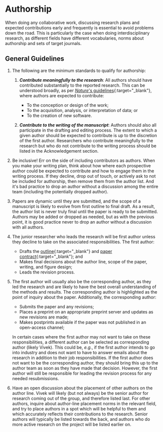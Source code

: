 # Authorship

When doing any collaborative work, discussing research plans and expected contributions early and frequently is essential to avoid problems down the road. This is particularly the case when doing interdisciplinary research, as different fields have different vocabularies, norms about authorship and sets of target journals.

## General Guidelines

1. The following are the minimum standards to qualify for authorship:

    1. ***Contribute meaningfully to the research***: All authors should have contributed substantially to the reported research. This can be understood broadly, as per [*Nature*'s guidelines](https://www.nature.com/nature-research/editorial-policies/authorship){:target="_blank"}, where authors are expected to contribute:
        * To the conception or design of the work;
        * To the acquisition, analysis, or interpretation of data; or
        * To the creation of new software.

    2. ***Contribute to the writing of the manuscript***: Authors should also all participate in the drafting and editing process. The extent to which a given author should be expected to contribute is up to the discretion of the first author. Researchers who contribute meaningfully to the research but who do not contribute to the writing process should be listed in the Acknowledgement section.

2. Be inclusive! Err on the side of including contributors as authors. When you make your writing plan, think about how where each prospective author could be expected to contribute and how to engage them in the writing process. If they decline, drop out of touch, or actively ask to not be included for authorship, then remove them from the author list. And it's bad practice to drop an author without a discussion among the entire team (including the potentially dropped author).

3. Papers are dynamic until they are submitted, and the scope of a manuscript is likely to evolve from first outline to final draft. As a result, the author list is never truly final until the paper is ready to be submitted. Authors may be added or dropped as needed, but as with the previous point, it is good practice never to drop an author without a discussion with all authors.

4. The junior researcher who leads the research will be first author unless they decline to take on the associated responsibilities. The first author:
    * Drafts the [outline](/lab-manual/resources/papers/#outline){:target="_blank"} and [paper contract](/lab-manual/resources/papers/#contract){:target="_blank"}; and
    * Makes final decisions about the author line, scope of the paper, writing, and figure design;
    * Leads the revision process.

5. The first author will usually also be the corresponding author, as they led the research and are likely to have the best overall understanding of the methods and results. The corresponding author is highlighted as the point of inquiry about the paper. Additionally, the corresponding author:
    * Submits the paper and any revisions;
    * Places a preprint on an appropriate preprint server and updates as new revisions are made;
    * Makes postprints available if the paper was not published in an open-access channel;  

    In certain cases where the first author may not want to take on these responsibilities, a different author can be selected as corresponding author (likely Vivek). This could be, *e.g.*, if the first author intends to go into industry and does not want to have to answer emails about the research in addition to their job responsibilities. If the first author does not want to be the corresponding author, they should bring this up to the author team as soon as they have made that decision. However, the first author will still be responsible for leading the revision process for any needed resubmissions.

6. Have an open discussion about the placement of other authors on the author line. Vivek will likely (but not always) be the senior author for research coming out of the group, and therefore listed last. For other authors, inquire about author-line placement norms in the relevant field, and try to place authors in a spot which will be helpful to them and which accurately reflects their contributions to the research. Senior authors will typically be listed towards the back, and authors who do more active research on the project will be listed earlier on.
